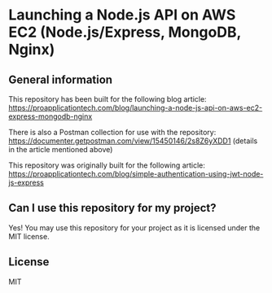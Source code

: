 # Launching a Node.js API on AWS EC2 (Node.js/Express, MongoDB, Nginx)

## General information

This repository has been built for the following blog
article: https://proapplicationtech.com/blog/launching-a-node-js-api-on-aws-ec2-express-mongodb-nginx

There is also a Postman collection for use with the
repository: https://documenter.getpostman.com/view/15450146/2s8Z6yXDD1 (details in the article mentioned above)

This repository was originally built for the following
article: https://proapplicationtech.com/blog/simple-authentication-using-jwt-node-js-express

## Can I use this repository for my project?

Yes! You may use this repository for your project as it is licensed under the MIT license.

## License

MIT
